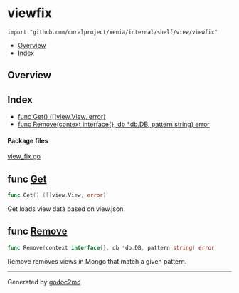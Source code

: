 

# viewfix
`import "github.com/coralproject/xenia/internal/shelf/view/viewfix"`

* [Overview](#pkg-overview)
* [Index](#pkg-index)

## <a name="pkg-overview">Overview</a>



## <a name="pkg-index">Index</a>
* [func Get() ([]view.View, error)](#Get)
* [func Remove(context interface{}, db *db.DB, pattern string) error](#Remove)


#### <a name="pkg-files">Package files</a>
[view_fix.go](/src/target/view_fix.go) 





## <a name="Get">func</a> [Get](/src/target/view_fix.go?s=357:388#L10)
``` go
func Get() ([]view.View, error)
```
Get loads view data based on view.json.



## <a name="Remove">func</a> [Remove](/src/target/view_fix.go?s=681:746#L27)
``` go
func Remove(context interface{}, db *db.DB, pattern string) error
```
Remove removes views in Mongo that match a given pattern.








- - -
Generated by [godoc2md](http://godoc.org/github.com/davecheney/godoc2md)
